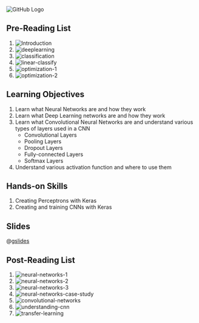 ![GitHub Logo](https://s3.ap-south-1.amazonaws.com/greyatom-social/logo.png)

## Pre-Reading List
1. ![Introduction](https://medium.com/@ageitgey/machine-learning-is-fun-80ea3ec3c471)
2. ![deeplearning](http://neuralnetworksanddeeplearning.com/)
3. ![classification](http://cs231n.github.io/classification/)
4. ![linear-classify](http://cs231n.github.io/linear-classify/)
5. ![optimization-1](http://cs231n.github.io/optimization-1/)
6. ![optimization-2](http://cs231n.github.io/optimization-2/)


## Learning Objectives
1. Learn what Neural Networks are and how they work
2. Learn what Deep Learning networks are and how they work
3. Learn what Convolutional Neural Networks are and understand various types of layers used in a CNN
    - Convolutional Layers
    - Pooling Layers
    - Dropout Layers
    - Fully-connected Layers
    - Softmax Layers
4. Understand various activation function and where to use them

## Hands-on Skills
1. Creating Perceptrons with Keras
2. Creating and training CNNs with Keras

## Slides
@[gslides](1gEb00r1CyjxWignP0JC84UArH7qny05p-CQhMdBcu2o)


## Post-Reading List
1. ![neural-networks-1](http://cs231n.github.io/neural-networks-1/)
2. ![neural-networks-2](http://cs231n.github.io/neural-networks-2/)
3. ![neural-networks-3](http://cs231n.github.io/neural-networks-3/)
4. ![neural-networks-case-study](http://cs231n.github.io/neural-networks-case-study/)
5. ![convolutional-networks](http://cs231n.github.io/convolutional-networks/)
6. ![understanding-cnn](http://cs231n.github.io/understanding-cnn/)
7. ![transfer-learning](http://cs231n.github.io/transfer-learning/)
